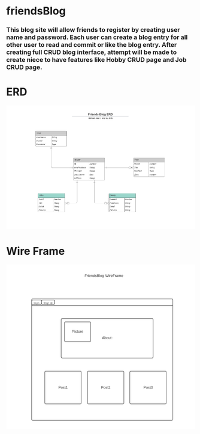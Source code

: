 # friendsBlog
### This blog site will allow friends to register by creating user name and password. Each user can create a blog entry for all other user to read and commit or like the blog entry. After creating full CRUD blog interface, attempt will be made to create niece to have features like Hobby CRUD page and Job CRUD page. 


# ERD
![friendsBlog ERD](https://github.com/iosg073/friendsBlog/blob/main/friendsBlog-ERD.PNG)

# Wire Frame
![WireFrame](https://github.com/iosg073/friendsBlog/blob/main/FriendsBlog-WireFrame.PNG)

